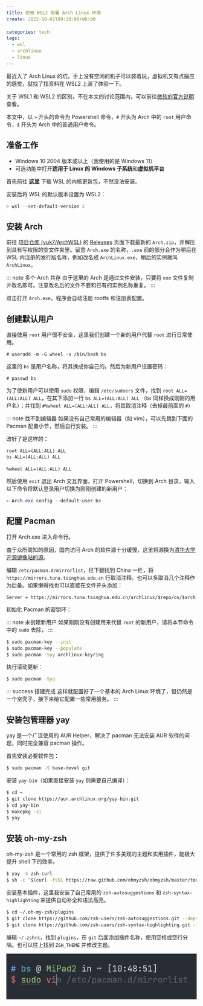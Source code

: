 ```yaml
---
title: 使用 WSL2 部署 Arch Linux 环境
create: 2022-10-01T09:38:08+08:00

categories: tech
tags:
  - wsl
  - archlinux
  - linux
---
```


最近入了 Arch Linux 的坑，手上没有空闲的机子可以装着玩，虚拟机又有点膈应的感觉，就找了找资料在 WSL2 上装了体验一下。

关于 WSL1 和 WSL2 的区别，不在本文的讨论范围内，可以前往[微软的官方说明](https://learn.microsoft.com/zh-cn/windows/wsl/compare-versions)查看。

本文中，以 `>` 开头的命令为 Powershell 命令，`#` 开头为 Arch 中的 `root` 用户命令，`$` 开头为 Arch 中的普通用户命令。

## 准备工作

- Windows 10 2004 版本或以上（我使用的是 Windows 11）
- 可选功能中打开**适用于 Linux 的 Windows 子系统**和**虚拟机平台**

首先前往 [**这里**](https://wslstorestorage.blob.core.windows.net/wslblob/wsl_update_x64.msi) 下载 WSL 的内核更新包，不然没法安装。

安装后将 WSL 的默认版本设置为 WSL2：
```powershell
> wsl --set-default-version 2
```

## 安装 Arch

前往 [项目仓库 (yuk7/ArchWSL)](https://github.com/yuk7/ArchWSL) 的 [Releases](https://github.com/yuk7/ArchWSL/releases) 页面下载最新的 `Arch.zip`，并解压到具有写权限的空文件夹里。留意 `Arch.exe` 的名称，`.exe` 前的部分会作为稍后在 WSL 内注册的发行版名称，例如改名成 `ArchLinux.exe`，稍后的实例就叫 `ArchLinux`。

::: note 多个 Arch 共存
由于这里的 Arch 是通过文件安装，只要将 `exe` 文件复制并改名即可。注意改名后的文件不要和已有的实例名称重复。
:::

双击打开 `Arch.exe`，程序会自动注册 rootfs 和注册表配置。

## 创建默认用户

直接使用 `root` 用户很不安全，这里我们创建一个新的用户代替 `root` 进行日常使用。

```
# useradd -m -G wheel -s /bin/bash bs
```

这里的 `bs` 是用户名称，将其换成你自己的。然后为新用户设置密码：

```
# passwd bs
```

为了使新用户可以使用 `sudo` 权限，编辑 `/etc/sudoers` 文件，找到 `root ALL=(ALL:ALL) ALL`，在其下添加一行 `bs ALL=(ALL:ALL) ALL` （`bs` 同样换成刚刚的用户名）；并找到 `#%wheel ALL=(ALL:ALL) ALL`，将其取消注释（去掉最前面的 `#`）

::: note 找不到编辑器
如果没有自己常用的编辑器（如 vim），可以先跳到下面的 Pacman 配置小节，然后自行安装。
:::

改好了是这样的：

```
root ALL=(ALL:ALL) ALL
bs ALL=(ALL:ALL) ALL

%wheel ALL=(ALL:ALL) ALL
```

然后使用 `exit` 退出 Arch 交互界面，打开 Powershell，切换到 Arch 目录，输入以下命令将默认登录用户切换为刚刚创建的新用户：

```powershell
> Arch.exe config --default-user bs
```

## 配置 Pacman

打开 Arch.exe 进入命令行。

由于众所周知的原因，国内访问 Arch 的软件源十分缓慢，这里将源换为[清华大学开源镜像站的源](https://mirrors.tuna.tsinghua.edu.cn/help/archlinux/)。

编辑 `/etc/pacman.d/mirrorlist`，往下翻找到 China 一栏，将 `https://mirrors.tuna.tsinghua.edu.cn` 行取消注释。也可以多取消几个注释作为后备。如果懒得找也可以直接在文件开头添加：

```
Server = https://mirrors.tuna.tsinghua.edu.cn/archlinux/$repo/os/$arch
```

初始化 Pacman 的密钥环：

::: note 未创建新用户
如果刚刚没有创建用来代替 `root` 的新用户，请将本节命令中的 `sudo` 去除，
:::

```bash
$ sudo pacman-key --init
$ sudo pacman-key --populate
$ sudo pacman -Syy archlinux-keyring
```

执行滚动更新：

```bash
$ sudo pacman -Syu
```

::: success 搭建完成
这样就配置好了一个基本的 Arch Linux 环境了，但仍然是一个空壳子，接下来给它配置一些常用服务。
:::

## 安装包管理器 yay

yay 是一个广泛使用的 AUR Helper，解决了 pacman 无法安装 AUR 软件的问题，同时完全兼容 pacman 操作。

首先安装必要软件包：

```bash
$ sudo pacman -S base-devel git
```

安装 `yay-bin`（如果直接安装 `yay` 则需要自己编译）：

```bash
$ cd ~
$ git clone https://aur.archlinux.org/yay-bin.git
$ cd yay-bin
$ makepkg -si
$ yay
```

## 安装 oh-my-zsh

oh-my-zsh 是一个常用的 zsh 框架，提供了许多美观的主题和实用插件，能极大提升 shell 下的效率。

```bash
$ yay -S zsh curl
$ sh -c "$(curl -fsSL https://raw.github.com/ohmyzsh/ohmyzsh/master/tools/install.sh)"
```

安装基本插件，这里我安装了自己常用的 `zsh-autosuggestions` 和 `zsh-syntax-highlighting` 来提供自动补全和语法高亮。

```bash
$ cd ~/.oh-my-zsh/plugins
$ git clone https://github.com/zsh-users/zsh-autosuggestions.git --depth 1
$ git clone https://github.com/zsh-users/zsh-syntax-highlighting.git --depth 1
```

编辑 `~/.zshrc`，找到 `plugins`，在 `git` 后面添加插件名称，使用空格或空行分隔。也可以往上找到 `ZSH_THEME` 并修改主题。

![最终效果，主题使用 ys](omz-preview.png)
